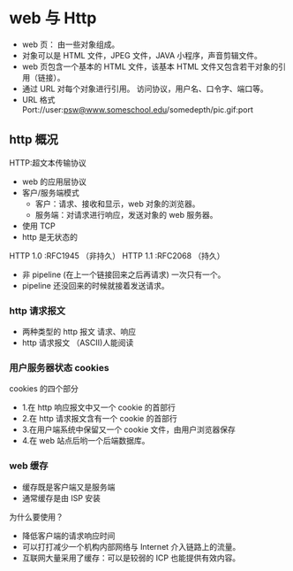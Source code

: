 # web 与 Http

- web 页： 由一些对象组成。
- 对象可以是 HTML 文件，JPEG 文件，JAVA 小程序，声音剪辑文件。
- web 页包含一个基本的 HTML 文件，该基本 HTML 文件又包含若干对象的引用（链接）。
- 通过 URL 对每个对象进行引用。 访问协议，用户名、口令字、端口等。
- URL 格式 Port://user:psw@www.someschool.edu/somedepth/pic.gif:port

## http 概况

HTTP:超文本传输协议

- web 的应用层协议
- 客户/服务端模式
  - 客户：请求、接收和显示，web 对象的浏览器。
  - 服务端：对请求进行响应，发送对象的 web 服务器。
- 使用 TCP
- http 是无状态的

HTTP 1.0 :RFC1945 （非持久）
HTTP 1.1 :RFC2068 （持久）

- 非 pipeline (在上一个链接回来之后再请求) 一次只有一个。
- pipeline 还没回来的时候就接着发送请求。

### http 请求报文

- 两种类型的 http 报文 请求、响应
- http 请求报文 （ASCII)人能阅读

### 用户服务器状态 cookies

cookies 的四个部分

- 1.在 http 响应报文中又一个 cookie 的首部行
- 2.在 http 请求报文含有一个 cookie 的首部行
- 3.在用户端系统中保留又一个 cookie 文件，由用户浏览器保存
- 4.在 web 站点后哟一个后端数据库。

### web 缓存

- 缓存既是客户端又是服务端
- 通常缓存是由 ISP 安装

为什么要使用？

- 降低客户端的请求响应时间
- 可以打打减少一个机构内部网络与 Internet 介入链路上的流量。
- 互联网大量采用了缓存：可以是较弱的 ICP 也能提供有效内容。
